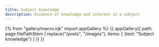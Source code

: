 ```yaml
---
title: Subject knowledge
description: Evidence of knowledge and interest in a subject
---
```

{% from "gallery/macro.njk" import appGallery %}
{{ appGallery({
  path: page.filePathStem | replace("/posts", "/images"),
  items: [
    {text: "Subject knowledge"}
  ]
}) }}
